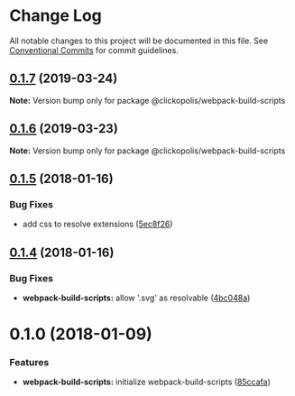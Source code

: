 # Change Log

All notable changes to this project will be documented in this file.
See [Conventional Commits](https://conventionalcommits.org) for commit guidelines.

<a name="0.1.7"></a>
## [0.1.7](https://github.com/Clickopolis/clickopolis/compare/@clickopolis/webpack-build-scripts@0.1.6...@clickopolis/webpack-build-scripts@0.1.7) (2019-03-24)




**Note:** Version bump only for package @clickopolis/webpack-build-scripts

<a name="0.1.6"></a>
## [0.1.6](https://github.com/Clickopolis/clickopolis/compare/@clickopolis/webpack-build-scripts@0.1.5...@clickopolis/webpack-build-scripts@0.1.6) (2019-03-23)




**Note:** Version bump only for package @clickopolis/webpack-build-scripts

<a name="0.1.5"></a>
## [0.1.5](https://github.com/Clickopolis/clickopolis/compare/@clickopolis/webpack-build-scripts@0.1.4...@clickopolis/webpack-build-scripts@0.1.5) (2018-01-16)


### Bug Fixes

* add css to resolve extensions ([5ec8f26](https://github.com/Clickopolis/clickopolis/commit/5ec8f26))




<a name="0.1.4"></a>
## [0.1.4](https://github.com/Clickopolis/clickopolis/compare/@clickopolis/webpack-build-scripts@0.1.3...@clickopolis/webpack-build-scripts@0.1.4) (2018-01-16)


### Bug Fixes

* **webpack-build-scripts:** allow '.svg' as resolvable ([4bc048a](https://github.com/Clickopolis/clickopolis/commit/4bc048a))




<a name="0.1.0"></a>
# 0.1.0 (2018-01-09)


### Features

* **webpack-build-scripts:** initialize webpack-build-scripts ([85ccafa](https://github.com/Clickopolis/clickopolis/commit/85ccafa))
